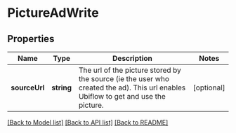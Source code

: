 # PictureAdWrite

## Properties
Name | Type | Description | Notes
------------ | ------------- | ------------- | -------------
**sourceUrl** | **string** | The url of the picture stored by the source (ie the user who created the ad). This url enables Ubiflow to get and use the picture. | [optional] 

[[Back to Model list]](../../README.md#documentation-for-models) [[Back to API list]](../../README.md#documentation-for-api-endpoints) [[Back to README]](../../README.md)

